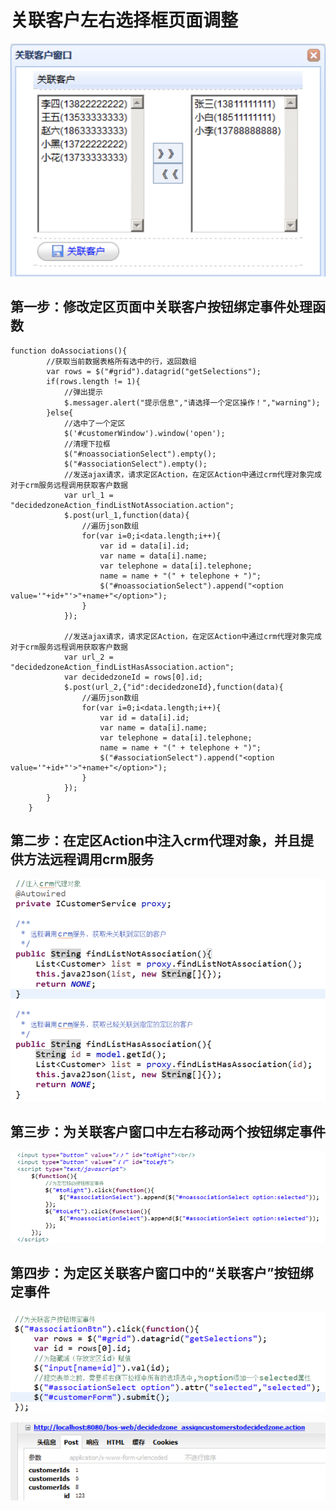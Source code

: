 # 关联客户左右选择框页面调整

![](../../../../../.gitbook/assets/image.png)

## 第一步：修改定区页面中关联客户按钮绑定事件处理函数

```text
function doAssociations(){
		//获取当前数据表格所有选中的行，返回数组
		var rows = $("#grid").datagrid("getSelections");
		if(rows.length != 1){
			//弹出提示
			$.messager.alert("提示信息","请选择一个定区操作！","warning");
		}else{
			//选中了一个定区
			$('#customerWindow').window('open');
			//清理下拉框
			$("#noassociationSelect").empty();
			$("#associationSelect").empty();
			//发送ajax请求，请求定区Action，在定区Action中通过crm代理对象完成对于crm服务远程调用获取客户数据
			var url_1 = "decidedzoneAction_findListNotAssociation.action";
			$.post(url_1,function(data){
				//遍历json数组
				for(var i=0;i<data.length;i++){
					var id = data[i].id;
					var name = data[i].name;
					var telephone = data[i].telephone;
					name = name + "(" + telephone + ")";
					$("#noassociationSelect").append("<option value='"+id+"'>"+name+"</option>");
				}
			});
			
			//发送ajax请求，请求定区Action，在定区Action中通过crm代理对象完成对于crm服务远程调用获取客户数据
			var url_2 = "decidedzoneAction_findListHasAssociation.action";
			var decidedzoneId = rows[0].id;
			$.post(url_2,{"id":decidedzoneId},function(data){
				//遍历json数组
				for(var i=0;i<data.length;i++){
					var id = data[i].id;
					var name = data[i].name;
					var telephone = data[i].telephone;
					name = name + "(" + telephone + ")";
					$("#associationSelect").append("<option value='"+id+"'>"+name+"</option>");
				}
			});
		}
	}

```

## 第二步：在定区Action中注入crm代理对象，并且提供方法远程调用crm服务

![](../../../../../.gitbook/assets/image%20%2833%29.png)

## 第三步：为关联客户窗口中左右移动两个按钮绑定事件

![](../../../../../.gitbook/assets/image%20%28138%29.png)

## 第四步：为定区关联客户窗口中的“关联客户”按钮绑定事件

![](../../../../../.gitbook/assets/image%20%28155%29.png)

![](../../../../../.gitbook/assets/image%20%2849%29.png)



